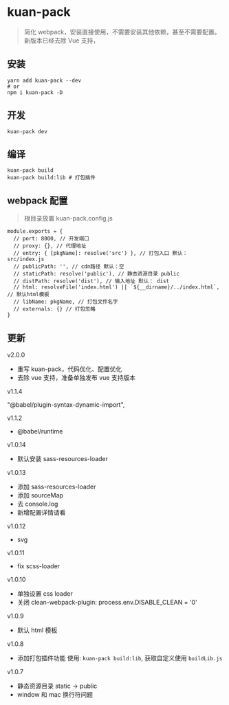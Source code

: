 # kuan-pack

> 简化 webpack，安装直接使用，不需要安装其他依赖，甚至不需要配置。新版本已经去除 Vue 支持，

## 安装

```
yarn add kuan-pack --dev
# or
npm i kuan-pack -D
```

## 开发

```
kuan-pack dev
```

## 编译

```
kuan-pack build
kuan-pack build:lib # 打包插件
```

## webpack 配置

> 根目录放置 kuan-pack.config.js

```
module.exports = {
  // port: 8000, // 开发端口
  // proxy: {}, // 代理地址
  // entry: { [pkgName]: resolve('src') }, // 打包入口 默认： src/index.js
  // publicPath: '', // cdn路径 默认：空
  // staticPath: resolve('public'), // 静态资源目录 public
  // distPath: resolve('dist'), // 输入地址 默认： dist
  // html: resolveFile('index.html') || `${__dirname}/../index.html`, // 默认html模板
  // libName: pkgName, // 打包文件名字
  // externals: {} // 打包忽略
}

```

## 更新

v2.0.0

- 重写 kuan-pack，代码优化、配置优化
- 去除 vue 支持，准备单独发布 vue 支持版本

v1.1.4

"@babel/plugin-syntax-dynamic-import",

v1.1.2

- @babel/runtime

v1.0.14

- 默认安装 sass-resources-loader

v1.0.13

- 添加 sass-resources-loader
- 添加 sourceMap
- 去 console.log
- 新增配置详情请看

v1.0.12

- svg

v1.0.11

- fix scss-loader

v1.0.10

- 单独设置 css loader
- 关闭 clean-webpack-plugin: process.env.DISABLE_CLEAN = '0'

v1.0.9

- 默认 html 模板

v1.0.8

- 添加打包插件功能 使用: `kuan-pack build:lib`, 获取自定义使用 `buildLib.js`

v1.0.7

- 静态资源目录 static -> public
- window 和 mac 换行符问题
